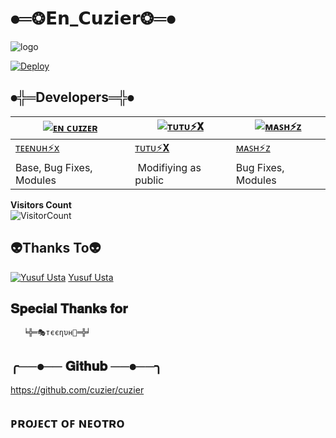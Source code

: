 #    ⦁═❂𝗘𝗻_𝗖𝘂𝘇𝗶𝗲𝗿❂═⦁

![logo](https://telegra.ph/file/cc0e2bb2add47047d0fc0.jpg)

[![Deploy](https://www.herokucdn.com/deploy/button.svg)](https://heroku.com/deploy?template=https://github.com/cuzier)
####

## ⦁╬═Developers═╬⦁
  <div align="center">
    
  [![ᴇɴ ᴄᴜɪᴢᴇʀ](https://github.com/farhan-dqz.png?size=100)](https://github.com/farhan-dqz) |  [![ᴛᴜᴛᴜ⚡𝐗](https://github.com/Alien-alfa.png?size=100)](https://github.com/AI-VIKI) | [![ᴍᴀꜱʜ⚡ᴢ](https://github.com/afnanplk.png?size=100)](https://github.com/afnanplk) 
----|----|----
[ᴛᴇᴇɴᴜʜ⚡x](https://github.com/farhan-dqz)  | [ᴛᴜᴛᴜ⚡𝐗](https://github.com/AI-VIKI) | [ᴍᴀꜱʜ⚡ᴢ](https://github.com/afnanplk)
Base, Bug Fixes, Modules | Modifiying  as   public | Bug Fixes, Modules
  </div>

**Visitors Count**  
![VisitorCount](https://profile-counter.glitch.me/{King-Amda}/count.svg) 
                                                             
 

    
##       👽Thanks To👽
[![Yusuf Usta](https://github.com/yusufusta.png?size=50)](https://t.me/fusufs)
[Yusuf Usta](https://t.me/fusufs)

##      𝐒𝐩𝐞𝐜𝐢𝐚𝐥 𝐓𝐡𝐚𝐧𝐤𝐬 𝐟𝐨𝐫 
       ╘╬═🎭тєєηυн🚀═╬╛

##    ╭──⦁── 𝐆𝐢𝐭𝐡𝐮𝐛 ──⦁──╮ 
   https://github.com/cuzier/cuzier
## ᴘʀᴏᴊᴇᴄᴛ ᴏꜰ ɴᴇᴏᴛʀᴏ
